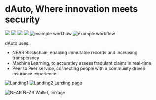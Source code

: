 # dAuto, Where innovation meets security

[![](https://img.shields.io/badge/⋈%20Examples-Basics-green)](https://docs.near.org/tutorials/welcome)
[![](https://img.shields.io/badge/Contract-JS-yellow)](contract-ts)
[![](https://img.shields.io/badge/Contract-Rust-red)](contract-rs)
[![](https://img.shields.io/badge/Frontend-JS-yellow)](frontend)
![example workflow](https://github.com/near-examples/guest-book-examples/actions/workflows/tests-ts.yml/badge.svg)
![example workflow](https://github.com/near-examples/guest-book-examples/actions/workflows/tests-rs.yml/badge.svg)

dAuto uses...
 - NEAR Blockchain, enabling immutable records and increasing transperancy
 - Machine Learning, to accuratley assess fradulant claims in real-time
 - Peer to Peer service, connecting people with a community driven insurance experience

![Landing1](https://github.com/VictorChan880/dAuto/assets/68559144/ec9c0592-3391-4f49-82aa-5e9d5ec4494e)
![Landing2](https://github.com/VictorChan880/dAuto/assets/68559144/cc48a602-ebee-4af2-8043-b87a68547fd0)
Landing page

![NEAR](https://github.com/VictorChan880/dAuto/assets/68559144/963ca740-9bb4-4fe1-946d-a298880d475d)
NEAR Wallet, linkage
